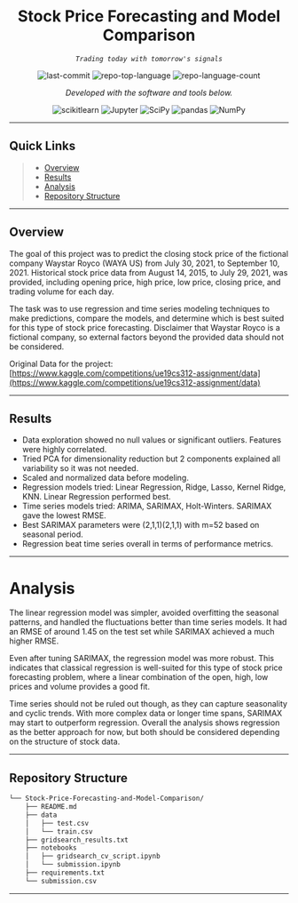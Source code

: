 <p align="center">
    <h1 align="center">Stock Price Forecasting and Model Comparison</h1>
</p>
<p align="center">
    <em><code>Trading today with tomorrow's signals</code></em>
</p>
<p align="center">
	<img src="https://img.shields.io/github/last-commit/smruthig/Stock-Price-Forecasting-and-Model-Comparison?style=flat&logo=git&logoColor=white&color=0080ff" alt="last-commit">
	<img src="https://img.shields.io/github/languages/top/smruthig/Stock-Price-Forecasting-and-Model-Comparison?style=flat&color=0080ff" alt="repo-top-language">
	<img src="https://img.shields.io/github/languages/count/smruthig/Stock-Price-Forecasting-and-Model-Comparison?style=flat&color=0080ff" alt="repo-language-count">
<p>
<p align="center">
		<em>Developed with the software and tools below.</em>
</p>
<p align="center">
	<img src="https://img.shields.io/badge/scikitlearn-F7931E.svg?style=flat&logo=scikit-learn&logoColor=white" alt="scikitlearn">
	<img src="https://img.shields.io/badge/Jupyter-F37626.svg?style=flat&logo=Jupyter&logoColor=white" alt="Jupyter">
	<img src="https://img.shields.io/badge/SciPy-8CAAE6.svg?style=flat&logo=SciPy&logoColor=white" alt="SciPy">
	<img src="https://img.shields.io/badge/pandas-150458.svg?style=flat&logo=pandas&logoColor=white" alt="pandas">
	<img src="https://img.shields.io/badge/NumPy-013243.svg?style=flat&logo=NumPy&logoColor=white" alt="NumPy">
</p>
<hr>

##  Quick Links

> - [ Overview](#overview)
> - [ Results](#results)
> - [ Analysis](#analysis)
> - [ Repository Structure](#repository-structure)

---

##  Overview

The goal of this project was to predict the closing stock price of the fictional company Waystar Royco (WAYA US) from July 30, 2021, to September 10, 2021. Historical stock price data from August 14, 2015, to July 29, 2021, was provided, including opening price, high price, low price, closing price, and trading volume for each day.

The task was to use regression and time series modeling techniques to make predictions, compare the models, and determine which is best suited for this type of stock price forecasting. Disclaimer that Waystar Royco is a fictional company, so external factors beyond the provided data should not be considered.

Original Data for the project:
[https://www.kaggle.com/competitions/ue19cs312-assignment/data](https://www.kaggle.com/competitions/ue19cs312-assignment/data)


---

## Results

- Data exploration showed no null values or significant outliers. Features were highly correlated.
- Tried PCA for dimensionality reduction but 2 components explained all variability so it was not needed.
- Scaled and normalized data before modeling.
- Regression models tried: Linear Regression, Ridge, Lasso, Kernel Ridge, KNN. Linear Regression performed best.
- Time series models tried: ARIMA, SARIMAX, Holt-Winters. SARIMAX gave the lowest RMSE.
- Best SARIMAX parameters were (2,1,1)(2,1,1) with m=52 based on seasonal period.
- Regression beat time series overall in terms of performance metrics.

---

# Analysis

The linear regression model was simpler, avoided overfitting the seasonal patterns, and handled the fluctuations better than time series models. It had an RMSE of around 1.45 on the test set while SARIMAX achieved a much higher RMSE.

Even after tuning SARIMAX, the regression model was more robust. This indicates that classical regression is well-suited for this type of stock price forecasting problem, where a linear combination of the open, high, low prices and volume provides a good fit.

Time series should not be ruled out though, as they can capture seasonality and cyclic trends. With more complex data or longer time spans, SARIMAX may start to outperform regression. Overall the analysis shows regression as the better approach for now, but both should be considered depending on the structure of stock data.

---

##  Repository Structure

```sh
└── Stock-Price-Forecasting-and-Model-Comparison/
    ├── README.md
    ├── data
    │   ├── test.csv
    │   └── train.csv
    ├── gridsearch_results.txt
    ├── notebooks
    │   ├── gridsearch_cv_script.ipynb
    │   └── submission.ipynb
    ├── requirements.txt
    └── submission.csv
```

---
